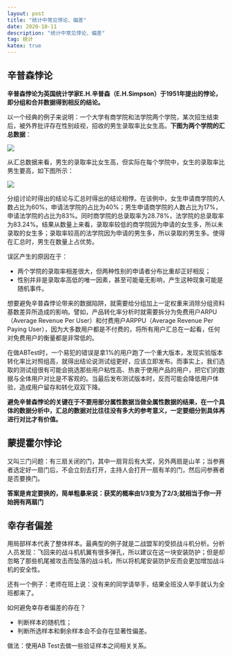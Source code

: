 ```yaml
---
layout: post
title: "统计中常见悖论、偏差"
date: 2020-10-11
description: "统计中常见悖论、偏差"
tag: 统计
katex: true 
---
```


## 辛普森悖论

**辛普森悖论为英国统计学家E.H.辛普森（E.H.Simpson）于1951年提出的悖论，即分组和合并数据得到相反的结论。**

以一个经典的例子来说明：一个大学有商学院和法学院两个学院，某次招生结束后，被外界批评存在性别歧视，招收的男生录取率比女生高。**下图为两个学院的汇总数据**：

![](/assets/2020-10-11-simpson-paradox1.png)

从汇总数据来看，男生的录取率比女生高，但实际在每个学院中，女生的录取率比男生要高，如下图所示：

![](/assets/2020-10-11-simpson-paradox2.png)

分组讨论时得出的结论与汇总时得出的结论相悖。在该例中，女生申请商学院的人数占比为60%，申请法学院的占比为40%；男生申请商学院的人数占比为17%，申请法学院的占比为83%。同时商学院的总录取率为28.78%，法学院的总录取率为83.24%。结果从数量上来看，录取率较低的商学院因为申请的女生多，所以未录取的女生多；录取率较高的法学院因为申请的男生多，所以录取的男生多。使得在汇总时，男生在数量上占优势。

误区产生的原因在于：

- 两个学院的录取率相差很大，但两种性别的申请者分布比重却正好相反；
- 性别并非是录取率高低的唯一因素，甚至可能毫无影响，产生这种现象可能是随机事件。

想要避免辛普森悖论带来的数据陷阱，就需要给分组加上一定权重来消除分组资料基数差异所造成的影响。譬如，产品转化率分析时就需要拆分为免费用户ARPU（Average Revenue Per User）和付费用户ARPPU（Average Revenue Per Paying User），因为大多数用户都是不付费的，将所有用户汇总在一起看，任何对免费用户的衡量都是非常低的。

在做ABTest时，一个易犯的错误是拿1%的用户跑了一个重大版本，发现实验版本转化率比对照组高，就得出结论说测试组更好，应该立即发布。而事实上，我们选取的测试组很有可能会挑选那些用户粘性高、热衷于使用产品的用户，把它们的数据与全体用户对比是不客观的。当最后发布测试版本时，反而可能会降低用户体验，造成用户留存和转化双双下降。

**避免辛普森悖论的关键在于不要用部分属性数据当做全属性数据的结果，在一个具体的数据分析中，汇总的数据对比往往没有多大的参考意义，一定要细分到具体再进行对比才有价值。**

## 蒙提霍尔悖论

又叫三门问题：有三扇关闭的门，其中一扇背后有大奖，另外两扇是山羊；当参赛者选定好一扇门后，不会立刻去打开，主持人会打开一扇有羊的门，然后问参赛者是否要换门。

**答案是肯定要换的，简单粗暴来说：获奖的概率由1/3变为了2/3;就相当于你一开始拥有两扇门**

## 幸存者偏差

用局部样本代表了整体样本。最典型的例子就是二战盟军的受损战斗机分析。分析人员发现：飞回来的战斗机机翼有很多弹孔，所以建议在这一块安装防护；但是却忽略了那些机尾被攻击而坠落的战斗机，所以将机尾安装防护反而会更加增加战斗机的安全性。

还有一个例子：老师在班上说：没有来的同学请举手，结果全班没人举手就认为全班都来了。

如何避免幸存者偏差的存在？

- 判断样本的随机性；
- 判断所选样本和剩余样本会不会存在显著性偏差。

做法：使用AB Test去做一些验证样本之间相关关系。